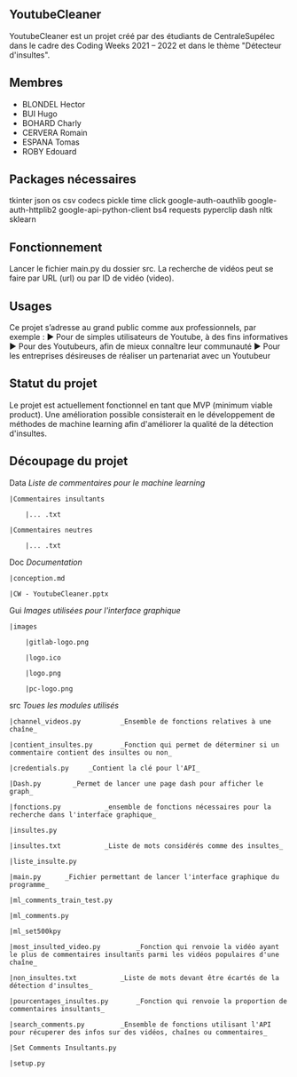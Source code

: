 ## YoutubeCleaner

YoutubeCleaner est un projet créé par des étudiants de CentraleSupélec dans le cadre des Coding Weeks 2021 – 2022 et dans le thème "Détecteur d'insultes".

## Membres

- BLONDEL Hector
- BUI Hugo
- BOHARD Charly
- CERVERA Romain
- ESPANA Tomas
- ROBY Edouard

## Packages nécessaires

tkinter
json
os
csv
codecs
pickle
time
click 
google-auth-oauthlib 
google-auth-httplib2 
google-api-python-client
bs4
requests
pyperclip
dash
nltk
sklearn

## Fonctionnement

Lancer le fichier main.py du dossier src.
La recherche de vidéos peut se faire par URL (url) ou par ID de vidéo (video).

## Usages

Ce projet s’adresse au grand public comme aux professionnels, par exemple :
► Pour de simples utilisateurs de Youtube, à des fins informatives
► Pour des Youtubeurs, afin de mieux connaître leur communauté
► Pour les entreprises désireuses de réaliser un partenariat avec un Youtubeur


## Statut du projet
Le projet est actuellement fonctionnel en tant que MVP (minimum viable product). Une amélioration possible consisterait en le développement de méthodes de machine learning afin d'améliorer la qualité de la détection d'insultes.

## Découpage du projet
Data            _Liste de commentaires pour le machine learning_

    |Commentaires insultants

        |... .txt

    |Commentaires neutres

        |... .txt

Doc         _Documentation_

    |conception.md

    |CW - YoutubeCleaner.pptx

Gui         _Images utilisées pour l'interface graphique_

    |images

        |gitlab-logo.png

        |logo.ico

        |logo.png

        |pc-logo.png

src         _Toues les modules utilisés_

    |channel_videos.py          _Ensemble de fonctions relatives à une chaîne_

    |contient_insultes.py       _Fonction qui permet de déterminer si un commentaire contient des insultes ou non_

    |credentials.py     _Contient la clé pour l'API_

    |Dash.py        _Permet de lancer une page dash pour afficher le graph_

    |fonctions.py           _ensemble de fonctions nécessaires pour la recherche dans l'interface graphique_

    |insultes.py

    |insultes.txt           _Liste de mots considérés comme des insultes_

    |liste_insulte.py

    |main.py      _Fichier permettant de lancer l'interface graphique du programme_

    |ml_comments_train_test.py

    |ml_comments.py

    |ml_set500kpy

    |most_insulted_video.py         _Fonction qui renvoie la vidéo ayant le plus de commentaires insultants parmi les vidéos populaires d'une chaîne_

    |non_insultes.txt           _Liste de mots devant être écartés de la détection d'insultes_

    |pourcentages_insultes.py       _Fonction qui renvoie la proportion de commentaires insultants_

    |search_comments.py         _Ensemble de fonctions utilisant l'API pour récuperer des infos sur des vidéos, chaînes ou commentaires_

    |Set Comments Insultants.py
    
    |setup.py
